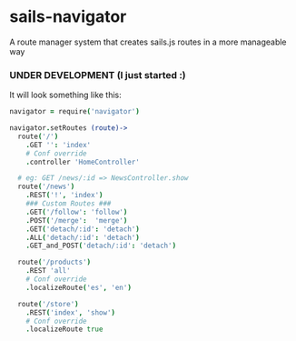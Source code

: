 # sails-navigator
A route manager system that creates sails.js routes in a more manageable way

### UNDER DEVELOPMENT (I just started :)

It will look something like this:
```coffeescript
navigator = require('navigator')

navigator.setRoutes (route)->
  route('/')
    .GET '': 'index'
    # Conf override
    .controller 'HomeController'

  # eg: GET /news/:id => NewsController.show
  route('/news')
    .REST('!', 'index')
    ### Custom Routes ###
    .GET('/follow': 'follow')
    .POST('/merge':  'merge')
    .GET('detach/:id': 'detach')
    .ALL('detach/:id': 'detach')
    .GET_and_POST('detach/:id': 'detach')

  route('/products')
    .REST 'all'
    # Conf override
    .localizeRoute('es', 'en')

  route('/store')
    .REST('index', 'show')
    # Conf override
    .localizeRoute true
```